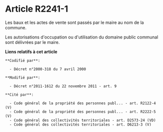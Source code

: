 # Article R2241-1

Les baux et les actes de vente sont passés par le maire au nom de la commune. 

Les autorisations d'occupation ou d'utilisation du domaine public communal sont délivrées par le maire.

**Liens relatifs à cet article**

	**Codifié par**:

	  - Décret n°2000-318 du 7 avril 2000

	**Modifié par**:

	  - Décret n°2011-1612 du 22 novembre 2011 - art. 9

	**Cité par**:

	  - Code général de la propriété des personnes publ... - art. R2122-4 (V)
	  - Code général de la propriété des personnes publ... - art. R2222-5 (V)
	  - Code général des collectivités territoriales - art. D2573-24 (VD)
	  - Code général des collectivités territoriales - art. D6213-3 (V)
